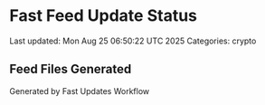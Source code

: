 # Fast Feed Update Status
Last updated: Mon Aug 25 06:50:22 UTC 2025
Categories: crypto

## Feed Files Generated

Generated by Fast Updates Workflow
